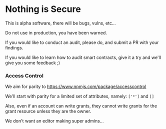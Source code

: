 # Nothing is Secure

This is alpha software, there will be bugs, vulns, etc...

Do not use in production, you have been warned.

If you would like to conduct an audit, please do, and submit a PR with your findings.

If you would like to learn how to audit smart contracts, give it a try and we'll give you some feedback ;) 

### Access Control

We aim for parity to https://www.npmjs.com/package/accesscontrol

We'll start with parity for a limited set of attributes, namely: `['*']` and `[]`

Also, even if an account can write grants, they cannot write grants for the grant resource unless they are the owner.

We don't want an editor making super admins...

